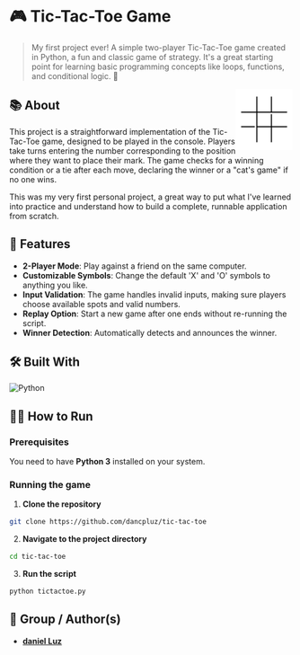 # 🎮 Tic-Tac-Toe Game

> My first project ever! A simple two-player Tic-Tac-Toe game created in Python, a fun and classic game of strategy. It's a great starting point for learning basic programming concepts like loops, functions, and conditional logic. 🥳

<picture>
  <img src="tictactoe.gif" align="right" width="20%" alt="A gameplay GIF showing a two-player game of Tic-Tac-Toe being played in the terminal. The game progresses with 'X' and 'O' symbols until a player wins." />
</picture>

## 📚 About

This project is a straightforward implementation of the Tic-Tac-Toe game, designed to be played in the console. Players take turns entering the number corresponding to the position where they want to place their mark. The game checks for a winning condition or a tie after each move, declaring the winner or a "cat's game" if no one wins.

This was my very first personal project, a great way to put what I've learned into practice and understand how to build a complete, runnable application from scratch.

## 📌 Features

- **2-Player Mode**: Play against a friend on the same computer.
- **Customizable Symbols**: Change the default 'X' and 'O' symbols to anything you like.
- **Input Validation**: The game handles invalid inputs, making sure players choose available spots and valid numbers.
- **Replay Option**: Start a new game after one ends without re-running the script.
- **Winner Detection**: Automatically detects and announces the winner.

## 🛠 Built With

![Python](https://skillicons.dev/icons?i=python)

## 👨‍💻 How to Run

### Prerequisites

You need to have **Python 3** installed on your system.

### Running the game

1.  **Clone the repository**

```bash
git clone https://github.com/dancpluz/tic-tac-toe
```

2.  **Navigate to the project directory**

<!-- end list -->

```bash
cd tic-tac-toe
```

3.  **Run the script**

<!-- end list -->

```bash
python tictactoe.py
```

## 👥 Group / Author(s)

  - **[daniel Luz](https://github.com/dancpluz)**
